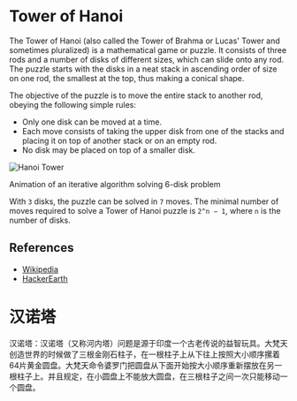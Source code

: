 # Tower of Hanoi

The Tower of Hanoi (also called the Tower of Brahma or Lucas'
Tower and sometimes pluralized) is a mathematical game or puzzle. 
It consists of three rods and a number of disks of different sizes,
which can slide onto any rod. The puzzle starts with the disks in 
a neat stack in ascending order of size on one rod, the smallest 
at the top, thus making a conical shape.

The objective of the puzzle is to move the entire stack to another 
rod, obeying the following simple rules:

- Only one disk can be moved at a time.
- Each move consists of taking the upper disk from one of the 
stacks and placing it on top of another stack or on an empty rod.
- No disk may be placed on top of a smaller disk.

![Hanoi Tower](https://upload.wikimedia.org/wikipedia/commons/8/8d/Iterative_algorithm_solving_a_6_disks_Tower_of_Hanoi.gif)

Animation of an iterative algorithm solving 6-disk problem

With `3` disks, the puzzle can be solved in `7` moves. The minimal 
number of moves required to solve a Tower of Hanoi puzzle 
is `2^n − 1`, where `n` is the number of disks.

## References

- [Wikipedia](https://en.wikipedia.org/wiki/Tower_of_Hanoi)
- [HackerEarth](https://www.hackerearth.com/blog/algorithms/tower-hanoi-recursion-game-algorithm-explained/)

# 汉诺塔

汉诺塔：汉诺塔（又称河内塔）问题是源于印度一个古老传说的益智玩具。大梵天创造世界的时候做了三根金刚石柱子，在一根柱子上从下往上按照大小顺序摞着64片黄金圆盘。大梵天命令婆罗门把圆盘从下面开始按大小顺序重新摆放在另一根柱子上。并且规定，在小圆盘上不能放大圆盘，在三根柱子之间一次只能移动一个圆盘。